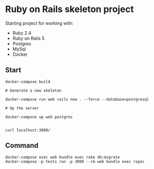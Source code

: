 # Ruby on Rails skeleton project

Starting project for working with:

- Ruby 2.4
- Ruby on Rails 5
- Postgres
- MySql
- Docker

## Start
    
    docker-compose build
    
    # Generate a new skeleton
    
    docker-compose run web rails new . --force --database=postgresql
    
    # Up the server
    
    docker-compose up web postgres
    

    curl localhost:3000/
    
## Command

    docker-compose exec web bundle exec rake db:migrate
    docker-compose -p tests run -p 3000 --rm web bundle exec rspec